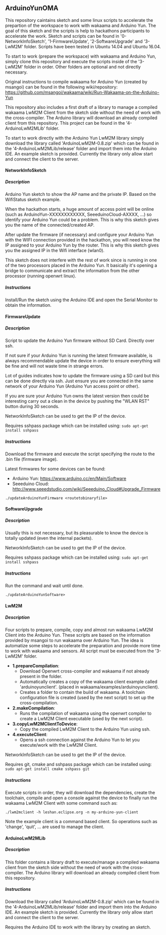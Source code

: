 ## ArduinoYunOMA

This repository caintains sketch and some linux scripts to accelerate the prepartion of the workspace to work with wakaama and Arduino Yun. The goal of this sketch and the scripts is help to hackathons participants to accelerate the work. Sketch and scripts can be found in '0-NetworkInfoSketch', '1-FirmwareUpdate', '2-SoftwareUpgrade' and '3-LwM2M' folder. Scripts have been tested in Ubuntu 14.04 and Ubuntu 16.04.

To start to work (prepare the workspace) with wakaama and Arduino Yun, simply clone this repository and execute the scripts inside of the '3-LwM2M' folder in order. Other folders are optional and not directly necessary.

Original instructions to compile wakaama for Arduino Yun (created by msangoi) can be found in the following wiki/repository: https://github.com/msangoi/wakaama/wiki/Run-Wakaama-on-the-Arduino-Yun

This repository also includes a first draft of a library to manage a compiled wakaama LwM2M Client from the sketch side without the need of work with the cross-compiler. The Arduino library will download an already compiled client from this repository. This project can be found in the '4-ArduinoLwM2MLib' folder.

To start to work directly with the Arduino Yun LwM2M library simply download the library called 'ArduinoLwM2M-0.8.zip' which can be found in the '4-ArduinoLwM2MLib/release' folder and import them into the Arduino IDE. An example sketch is provided. Currently the library only allow start and connect the client to the server.


#### NetworkInfoSketch

##### Description
Arduino Yun sketch to show the AP name and the private IP. Based on the WifiStatus sketch example.

When the hackathon starts, a huge amount of access point will be online (such as ArduinoYun-XXXXXXXXXXXX, SeeeduinoCloud-AXXXX, ...) so identify your Arduino Yun could be a problem. This is why this sketch gives you the name of the connected/created AP.

After update the firmware (if necessary) and configure your Arduino Yun with the WIFI connection provided in the hackathon, you will need know the IP assigned to your Arduino Yun by the router. This is why this sketch gives you the assigned IP in the Wifi interface (wlan0). 

This sketch does not interfere with the rest of work since is running in one of the two processors placed in the Arduino Yun. It basically it's opening a bridge to communicate and extract the information from the other processor (running openwrt linux).

##### Instructions
Install/Run the sketch using the Arduino IDE and open the Serial Monitor to obtain the information.

#### FirmwareUpdate

##### Description
Script to update the Arduino Yun firmware without SD Card. Directly over ssh. 

If not sure if your Arduino Yun is running the latest firmware available, is always recommendable update the device in order to ensure everything will be fine and will not waste time in strange errors.

Lot of guides indicates how to update the firmware using a SD card but this can be done directly via ssh. Just ensure you are connected in the same network of your Arduino Yun (Arduino Yun access point or other).

If you are sure your Arduino Yun owns the latest version then could be interesting carry out a clean in the device by pushing the "WLAN RST" button during 30 seconds.

NetworkInfoSketch can be used to get the IP of the device.

Requires sshpass package which can be installed using: `sudo apt-get install sshpass`

##### Instructions
Download the firmware and execute the script specifying the route to the .bin file (firmware image).

Latest firmwares for some devices can be found:

- Arduino Yun: https://www.arduino.cc/en/Main/Software
- Seeeduino Cloud: http://www.seeedstudio.com/wiki/Seeeduino_Cloud#Upgrade_Firmware

```
./updateArduinoYunFirmware <routetobinaryfile>
```

#### SoftwareUpgrade

##### Description
Usually this is not necessary, but its pleasurable to know the device is totally updated (even the internal packets).

NetworkInfoSketch can be used to get the IP of the device.

Requires sshpass package which can be installed using: `sudo apt-get install sshpass`

##### Instructions
Run the command and wait until done.
```
./updateArduinoYunSoftware>
```

#### LwM2M

##### Description
Four scripts to prepare, compile, copy and almost run wakaama LwM2M Client into the Arduino Yun. These scripts are based on the information provided by msangoi to run wakaama over Arduino Yun. The idea is automatize some steps to accelerate the preparation and provide more time to work with wakaama and sensors. All script must be executed from the '3-LwM2M' folder.

- **1.prepareCompilation**: 
  - Download Openwrt cross-compiler and wakaama if not already present in the folder.
  - Automatically creates a copy of the wakaama client example called 'arduinoyunclient'. (placed in wakaama/examples/arduinoyunclient).
  - Creates a folder to contain the build of wakaama. A toolchain configuration file is created (used by the next script) to set up the cross-compilation.
- **2.makeCompilation**: 
  - Runs the compilation of wakaama using the openwrt compiler to create a LwM2M Client executable (used by the next script).
- **3.copyLwM2MClientToDevice**: 
  - Copy the compiled LwM2M Client to the Arduino Yun using ssh.
- **4.executeClient**: 
  - Opens a ssh connection against the Arduino Yun to let you execute/work with the LwM2M Client.

NetworkInfoSketch can be used to get the IP of the device.

Requires git, cmake and sshpass package which can be installed using: `sudo apt-get install cmake sshpass git`

##### Instructions
Execute scripts in order, they will download the dependencies, create the toolchain, compile and open a console against the device to finally run the wakaama LwM2M Client with some command such as:

```
./lwm2mclient -h leshan.eclipse.org -n my-arduino-yun-client
```

Note the example client is a command based client. So operations such as 'change', 'quit', ... are used to manage the client.


#### ArduinoLwM2MLib

##### Description

This folder contains a library draft to execute/manage a compiled wakaama client from the sketch side without the need of work with the cross-compiler. The Arduino library will download an already compiled client from this repository. 


##### Instructions

Download the library called 'ArduinoLwM2M-0.8.zip' which can be found in the '4-ArduinoLwM2MLib/release' folder and import them into the Arduino IDE. An example sketch is provided. Currently the library only allow start and connect the client to the server.

Requires the Arduino IDE to work with the library by creating an sketch.

